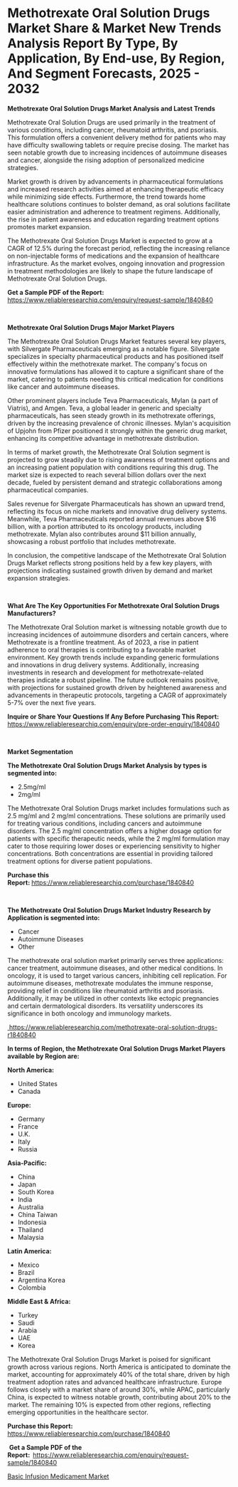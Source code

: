 <p><h1>Methotrexate Oral Solution Drugs Market Share & Market New Trends Analysis Report By Type, By Application, By End-use, By Region, And Segment Forecasts, 2025 - 2032</h1></p><p><strong>Methotrexate Oral Solution Drugs Market Analysis and Latest Trends</strong></p>
<p><p>Methotrexate Oral Solution Drugs are used primarily in the treatment of various conditions, including cancer, rheumatoid arthritis, and psoriasis. This formulation offers a convenient delivery method for patients who may have difficulty swallowing tablets or require precise dosing. The market has seen notable growth due to increasing incidences of autoimmune diseases and cancer, alongside the rising adoption of personalized medicine strategies.</p><p>Market growth is driven by advancements in pharmaceutical formulations and increased research activities aimed at enhancing therapeutic efficacy while minimizing side effects. Furthermore, the trend towards home healthcare solutions continues to bolster demand, as oral solutions facilitate easier administration and adherence to treatment regimens. Additionally, the rise in patient awareness and education regarding treatment options promotes market expansion.</p><p>The Methotrexate Oral Solution Drugs Market is expected to grow at a CAGR of 12.5% during the forecast period, reflecting the increasing reliance on non-injectable forms of medications and the expansion of healthcare infrastructure. As the market evolves, ongoing innovation and progression in treatment methodologies are likely to shape the future landscape of Methotrexate Oral Solution Drugs.</p></p>
<p><strong>Get a Sample PDF of the Report:&nbsp;</strong> <a href="https://www.reliableresearchiq.com/enquiry/request-sample/1840840?utm_campaign=3109&utm_medium=2&utm_source=Github&utm_content=ia&utm_term=09032025&utm_id=methotrexate-oral-solution-drugs">https://www.reliableresearchiq.com/enquiry/request-sample/1840840</a></p>
<p>&nbsp;</p>
<p><strong>Methotrexate Oral Solution Drugs Major Market Players</strong></p>
<p><p>The Methotrexate Oral Solution Drugs Market features several key players, with Silvergate Pharmaceuticals emerging as a notable figure. Silvergate specializes in specialty pharmaceutical products and has positioned itself effectively within the methotrexate market. The company's focus on innovative formulations has allowed it to capture a significant share of the market, catering to patients needing this critical medication for conditions like cancer and autoimmune diseases.</p><p>Other prominent players include Teva Pharmaceuticals, Mylan (a part of Viatris), and Amgen. Teva, a global leader in generic and specialty pharmaceuticals, has seen steady growth in its methotrexate offerings, driven by the increasing prevalence of chronic illnesses. Mylan's acquisition of Upjohn from Pfizer positioned it strongly within the generic drug market, enhancing its competitive advantage in methotrexate distribution.</p><p>In terms of market growth, the Methotrexate Oral Solution segment is projected to grow steadily due to rising awareness of treatment options and an increasing patient population with conditions requiring this drug. The market size is expected to reach several billion dollars over the next decade, fueled by persistent demand and strategic collaborations among pharmaceutical companies.</p><p>Sales revenue for Silvergate Pharmaceuticals has shown an upward trend, reflecting its focus on niche markets and innovative drug delivery systems. Meanwhile, Teva Pharmaceuticals reported annual revenues above $16 billion, with a portion attributed to its oncology products, including methotrexate. Mylan also contributes around $11 billion annually, showcasing a robust portfolio that includes methotrexate. </p><p>In conclusion, the competitive landscape of the Methotrexate Oral Solution Drugs Market reflects strong positions held by a few key players, with projections indicating sustained growth driven by demand and market expansion strategies.</p></p>
<p>&nbsp;</p>
<p><strong>What Are The Key Opportunities For Methotrexate Oral Solution Drugs Manufacturers?</strong></p>
<p><p>The Methotrexate Oral Solution market is witnessing notable growth due to increasing incidences of autoimmune disorders and certain cancers, where Methotrexate is a frontline treatment. As of 2023, a rise in patient adherence to oral therapies is contributing to a favorable market environment. Key growth trends include expanding generic formulations and innovations in drug delivery systems. Additionally, increasing investments in research and development for methotrexate-related therapies indicate a robust pipeline. The future outlook remains positive, with projections for sustained growth driven by heightened awareness and advancements in therapeutic protocols, targeting a CAGR of approximately 5-7% over the next five years.</p></p>
<p><strong>Inquire or Share Your Questions If Any Before Purchasing This Report:</strong> <a href="https://www.reliableresearchiq.com/enquiry/pre-order-enquiry/1840840?utm_campaign=3109&utm_medium=2&utm_source=Github&utm_content=ia&utm_term=09032025&utm_id=methotrexate-oral-solution-drugs">https://www.reliableresearchiq.com/enquiry/pre-order-enquiry/1840840</a></p>
<p>&nbsp;</p>
<p><strong>Market Segmentation</strong></p>
<p><strong>The Methotrexate Oral Solution Drugs Market Analysis by types is segmented into:</strong></p>
<p><ul><li>2.5mg/ml</li><li>2mg/ml</li></ul></p>
<p><p>The Methotrexate Oral Solution Drugs market includes formulations such as 2.5 mg/ml and 2 mg/ml concentrations. These solutions are primarily used for treating various conditions, including cancers and autoimmune disorders. The 2.5 mg/ml concentration offers a higher dosage option for patients with specific therapeutic needs, while the 2 mg/ml formulation may cater to those requiring lower doses or experiencing sensitivity to higher concentrations. Both concentrations are essential in providing tailored treatment options for diverse patient populations.</p></p>
<p><strong>Purchase this Report:&nbsp;</strong><a href="https://www.reliableresearchiq.com/purchase/1840840?utm_campaign=3109&utm_medium=2&utm_source=Github&utm_content=ia&utm_term=09032025&utm_id=methotrexate-oral-solution-drugs">https://www.reliableresearchiq.com/purchase/1840840</a></p>
<p>&nbsp;</p>
<p><strong>The Methotrexate Oral Solution Drugs Market Industry Research by Application is segmented into:</strong></p>
<p><ul><li>Cancer</li><li>Autoimmune Diseases</li><li>Other</li></ul></p>
<p><p>The methotrexate oral solution market primarily serves three applications: cancer treatment, autoimmune diseases, and other medical conditions. In oncology, it is used to target various cancers, inhibiting cell replication. For autoimmune diseases, methotrexate modulates the immune response, providing relief in conditions like rheumatoid arthritis and psoriasis. Additionally, it may be utilized in other contexts like ectopic pregnancies and certain dermatological disorders. Its versatility underscores its significance in both oncology and immunology markets.</p></p>
<p><a href="https://www.reliableresearchiq.com/methotrexate-oral-solution-drugs-r1840840?utm_campaign=3109&utm_medium=2&utm_source=Github&utm_content=ia&utm_term=09032025&utm_id=methotrexate-oral-solution-drugs">&nbsp;https://www.reliableresearchiq.com/methotrexate-oral-solution-drugs-r1840840</a></p>
<p><strong>In terms of Region, the Methotrexate Oral Solution Drugs Market Players available by Region are:</strong></p>
<p>
    <p> <strong> North America: </strong>
        <ul>
            <li>United States</li>
            <li>Canada</li>
        </ul>
        </p> 
    <p> <strong> Europe: </strong>
        <ul>
            <li>Germany</li>
            <li>France</li>
            <li>U.K.</li>
            <li>Italy</li>
            <li>Russia</li>
        </ul>
        </p> 
    <p> <strong> Asia-Pacific: </strong>
        <ul>
            <li>China</li>
            <li>Japan</li>
            <li>South Korea</li>
            <li>India</li>
            <li>Australia</li>
            <li>China Taiwan</li>
            <li>Indonesia</li>
            <li>Thailand</li>
            <li>Malaysia</li>
        </ul>
        </p> 
    <p> <strong> Latin America: </strong>
        <ul>
            <li>Mexico</li>
            <li>Brazil</li>
            <li>Argentina Korea</li>
            <li>Colombia</li>
        </ul>
        </p> 
    <p> <strong> Middle East & Africa: </strong>
        <ul>
            <li>Turkey</li>
            <li>Saudi</li>
            <li>Arabia</li>
            <li>UAE</li>
            <li>Korea</li>
        </ul>
    </p>
    </p>
<p><p>The Methotrexate Oral Solution Drugs Market is poised for significant growth across various regions. North America is anticipated to dominate the market, accounting for approximately 40% of the total share, driven by high treatment adoption rates and advanced healthcare infrastructure. Europe follows closely with a market share of around 30%, while APAC, particularly China, is expected to witness notable growth, contributing about 20% to the market. The remaining 10% is expected from other regions, reflecting emerging opportunities in the healthcare sector.</p></p>
<p><strong>Purchase this Report: </strong><a href="https://www.reliableresearchiq.com/purchase/1840840?utm_campaign=3109&utm_medium=2&utm_source=Github&utm_content=ia&utm_term=09032025&utm_id=methotrexate-oral-solution-drugs">https://www.reliableresearchiq.com/purchase/1840840</a></p>
<p>&nbsp;<strong>Get a Sample PDF of the Report:&nbsp;&nbsp;</strong><a href="https://www.reliableresearchiq.com/enquiry/request-sample/1840840?utm_campaign=3109&utm_medium=2&utm_source=Github&utm_content=ia&utm_term=09032025&utm_id=methotrexate-oral-solution-drugs">https://www.reliableresearchiq.com/enquiry/request-sample/1840840</a></p>
<p><strong></strong></p>
<p><p><a href="https://github.com/penecorodz74/Market-Research-Report-List-1/blob/main/basic-infusion-medicament-market.md?utm_campaign=3109&utm_medium=2&utm_source=Github&utm_content=ia&utm_term=09032025&utm_id=methotrexate-oral-solution-drugs">Basic Infusion Medicament Market</a></p></p>